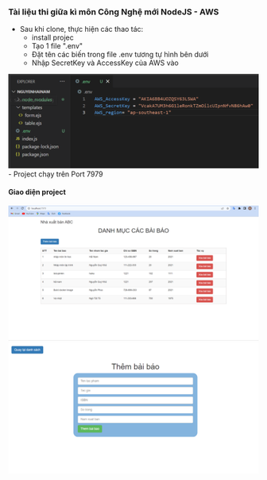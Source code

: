 ### Tài liệu thi giữa kì môn Công Nghệ mới NodeJS - AWS
- Sau khi clone, thực hiện các thao tác:
    + install projec
    + Tạo 1 file ".env"
    + Đặt tên các biến trong file .env tương tự hình bên dưới
    + Nhập SecretKey và AccessKey của AWS vào
<img src="./img/env.png" />
- Project chạy trên Port 7979
<detail close>
    <summary>
        <h4>Giao diện project</h4>
    </summary>
    <img src="./img/cnm-01.png" />
    <img src="./img/cnm-02.png" />
</detail>

